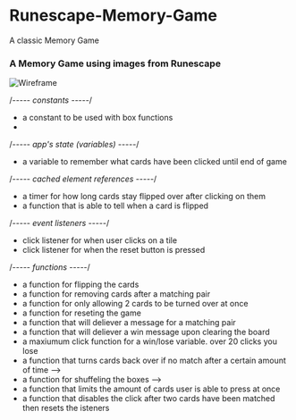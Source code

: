 
# Runescape-Memory-Game
A classic Memory Game 


### A Memory Game using images from Runescape


![Wireframe](Images/memory-wireframe.png)



/*----- constants -----*/
- a constant to be used with box functions
- 


/*----- app's state (variables) -----*/

- a variable to remember what cards have been clicked until end of game 

/*----- cached element references -----*/
- a timer for how long cards stay flipped over after clicking on them
- a function that is able to tell when a card is flipped

/*----- event listeners -----*/
- click listener for when user clicks on a tile
- click listener for when the reset button is pressed

/*----- functions -----*/
- a function for flipping the cards
- a function for removing cards after a matching pair
- a function for only allowing 2 cards to be turned over at once
- a function for reseting the game
- a function that will deliever a message for a matching pair
- a function that will deliever a win message upon clearing the board
- a maxiumum click function for a win/lose variable. over 20 clicks you lose
- a function that turns cards back over if no match after a certain amount of time -->
- a function for shuffeling the boxes -->
- a function that limits the amount of cards user is able to press at once
- a function that disables the click after two cards have been matched then resets the isteners
